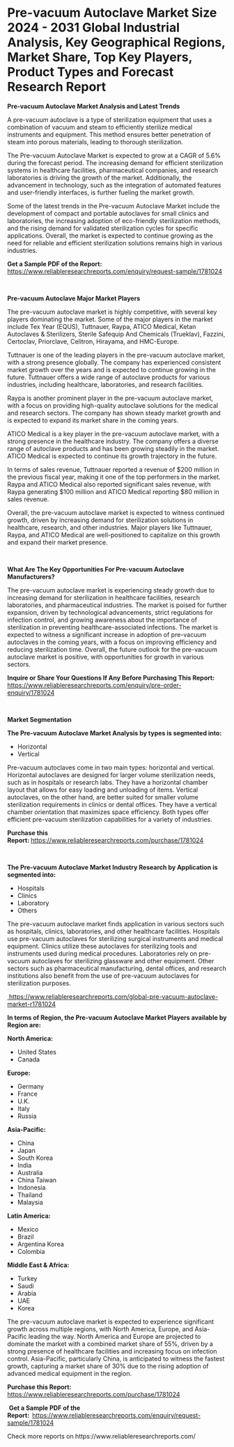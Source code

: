 <p><h1>Pre-vacuum Autoclave Market Size 2024 - 2031 Global Industrial Analysis, Key Geographical Regions, Market Share, Top Key Players, Product Types and Forecast Research Report</h1></p><p><strong>Pre-vacuum Autoclave Market Analysis and Latest Trends</strong></p>
<p><p>A pre-vacuum autoclave is a type of sterilization equipment that uses a combination of vacuum and steam to efficiently sterilize medical instruments and equipment. This method ensures better penetration of steam into porous materials, leading to thorough sterilization.</p><p>The Pre-vacuum Autoclave Market is expected to grow at a CAGR of 5.6% during the forecast period. The increasing demand for efficient sterilization systems in healthcare facilities, pharmaceutical companies, and research laboratories is driving the growth of the market. Additionally, the advancement in technology, such as the integration of automated features and user-friendly interfaces, is further fueling the market growth.</p><p>Some of the latest trends in the Pre-vacuum Autoclave Market include the development of compact and portable autoclaves for small clinics and laboratories, the increasing adoption of eco-friendly sterilization methods, and the rising demand for validated sterilization cycles for specific applications. Overall, the market is expected to continue growing as the need for reliable and efficient sterilization solutions remains high in various industries.</p></p>
<p><strong>Get a Sample PDF of the Report:&nbsp;</strong> <a href="https://www.reliableresearchreports.com/enquiry/request-sample/1781024">https://www.reliableresearchreports.com/enquiry/request-sample/1781024</a></p>
<p>&nbsp;</p>
<p><strong>Pre-vacuum Autoclave Major Market Players</strong></p>
<p><p>The pre-vacuum autoclave market is highly competitive, with several key players dominating the market. Some of the major players in the market include Tex Year (EQUS), Tuttnauer, Raypa, ATICO Medical, Ketan Autoclaves & Sterilizers, Sterile Safequip And Chemicals (Trueklav), Fazzini, Certoclav, Priorclave, Celitron, Hirayama, and HMC-Europe.</p><p>Tuttnauer is one of the leading players in the pre-vacuum autoclave market, with a strong presence globally. The company has experienced consistent market growth over the years and is expected to continue growing in the future. Tuttnauer offers a wide range of autoclave products for various industries, including healthcare, laboratories, and research facilities.</p><p>Raypa is another prominent player in the pre-vacuum autoclave market, with a focus on providing high-quality autoclave solutions for the medical and research sectors. The company has shown steady market growth and is expected to expand its market share in the coming years.</p><p>ATICO Medical is a key player in the pre-vacuum autoclave market, with a strong presence in the healthcare industry. The company offers a diverse range of autoclave products and has been growing steadily in the market. ATICO Medical is expected to continue its growth trajectory in the future.</p><p>In terms of sales revenue, Tuttnauer reported a revenue of $200 million in the previous fiscal year, making it one of the top performers in the market. Raypa and ATICO Medical also reported significant sales revenue, with Raypa generating $100 million and ATICO Medical reporting $80 million in sales revenue.</p><p>Overall, the pre-vacuum autoclave market is expected to witness continued growth, driven by increasing demand for sterilization solutions in healthcare, research, and other industries. Major players like Tuttnauer, Raypa, and ATICO Medical are well-positioned to capitalize on this growth and expand their market presence.</p></p>
<p>&nbsp;</p>
<p><strong>What Are The Key Opportunities For Pre-vacuum Autoclave Manufacturers?</strong></p>
<p><p>The pre-vacuum autoclave market is experiencing steady growth due to increasing demand for sterilization in healthcare facilities, research laboratories, and pharmaceutical industries. The market is poised for further expansion, driven by technological advancements, strict regulations for infection control, and growing awareness about the importance of sterilization in preventing healthcare-associated infections. The market is expected to witness a significant increase in adoption of pre-vacuum autoclaves in the coming years, with a focus on improving efficiency and reducing sterilization time. Overall, the future outlook for the pre-vacuum autoclave market is positive, with opportunities for growth in various sectors.</p></p>
<p><strong>Inquire or Share Your Questions If Any Before Purchasing This Report:</strong> <a href="https://www.reliableresearchreports.com/enquiry/pre-order-enquiry/1781024">https://www.reliableresearchreports.com/enquiry/pre-order-enquiry/1781024</a></p>
<p>&nbsp;</p>
<p><strong>Market Segmentation</strong></p>
<p><strong>The Pre-vacuum Autoclave Market Analysis by types is segmented into:</strong></p>
<p><ul><li>Horizontal</li><li>Vertical</li></ul></p>
<p><p>Pre-vacuum autoclaves come in two main types: horizontal and vertical. Horizontal autoclaves are designed for larger volume sterilization needs, such as in hospitals or research labs. They have a horizontal chamber layout that allows for easy loading and unloading of items. Vertical autoclaves, on the other hand, are better suited for smaller volume sterilization requirements in clinics or dental offices. They have a vertical chamber orientation that maximizes space efficiency. Both types offer efficient pre-vacuum sterilization capabilities for a variety of industries.</p></p>
<p><strong>Purchase this Report:&nbsp;</strong><a href="https://www.reliableresearchreports.com/purchase/1781024">https://www.reliableresearchreports.com/purchase/1781024</a></p>
<p>&nbsp;</p>
<p><strong>The Pre-vacuum Autoclave Market Industry Research by Application is segmented into:</strong></p>
<p><ul><li>Hospitals</li><li>Clinics</li><li>Laboratory</li><li>Others</li></ul></p>
<p><p>The pre-vacuum autoclave market finds application in various sectors such as hospitals, clinics, laboratories, and other healthcare facilities. Hospitals use pre-vacuum autoclaves for sterilizing surgical instruments and medical equipment. Clinics utilize these autoclaves for sterilizing tools and instruments used during medical procedures. Laboratories rely on pre-vacuum autoclaves for sterilizing glassware and other equipment. Other sectors such as pharmaceutical manufacturing, dental offices, and research institutions also benefit from the use of pre-vacuum autoclaves for sterilization purposes.</p></p>
<p><a href="https://www.reliableresearchreports.com/global-pre-vacuum-autoclave-market-r1781024">&nbsp;https://www.reliableresearchreports.com/global-pre-vacuum-autoclave-market-r1781024</a></p>
<p><strong>In terms of Region, the Pre-vacuum Autoclave Market Players available by Region are:</strong></p>
<p>
    <p> <strong> North America: </strong>
        <ul>
            <li>United States</li>
            <li>Canada</li>
        </ul>
        </p> 
    <p> <strong> Europe: </strong>
        <ul>
            <li>Germany</li>
            <li>France</li>
            <li>U.K.</li>
            <li>Italy</li>
            <li>Russia</li>
        </ul>
        </p> 
    <p> <strong> Asia-Pacific: </strong>
        <ul>
            <li>China</li>
            <li>Japan</li>
            <li>South Korea</li>
            <li>India</li>
            <li>Australia</li>
            <li>China Taiwan</li>
            <li>Indonesia</li>
            <li>Thailand</li>
            <li>Malaysia</li>
        </ul>
        </p> 
    <p> <strong> Latin America: </strong>
        <ul>
            <li>Mexico</li>
            <li>Brazil</li>
            <li>Argentina Korea</li>
            <li>Colombia</li>
        </ul>
        </p> 
    <p> <strong> Middle East & Africa: </strong>
        <ul>
            <li>Turkey</li>
            <li>Saudi</li>
            <li>Arabia</li>
            <li>UAE</li>
            <li>Korea</li>
        </ul>
    </p>
    </p>
<p><p>The pre-vacuum autoclave market is expected to experience significant growth across multiple regions, with North America, Europe, and Asia-Pacific leading the way. North America and Europe are projected to dominate the market with a combined market share of 55%, driven by a strong presence of healthcare facilities and increasing focus on infection control. Asia-Pacific, particularly China, is anticipated to witness the fastest growth, capturing a market share of 30% due to the rising adoption of advanced medical equipment in the region.</p></p>
<p><strong>Purchase this Report: </strong><a href="https://www.reliableresearchreports.com/purchase/1781024">https://www.reliableresearchreports.com/purchase/1781024</a></p>
<p>&nbsp;<strong>Get a Sample PDF of the Report:&nbsp;&nbsp;</strong><a href="https://www.reliableresearchreports.com/enquiry/request-sample/1781024">https://www.reliableresearchreports.com/enquiry/request-sample/1781024</a></p>
<p><strong></strong></p>
<p>Check more reports on https://www.reliableresearchreports.com/</p>